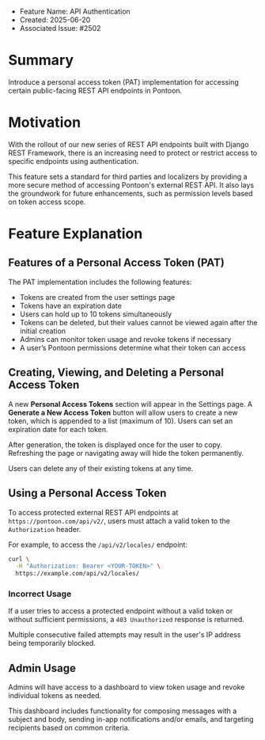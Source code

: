 - Feature Name: API Authentication
- Created: 2025-06-20
- Associated Issue: #2502

# Summary

Introduce a personal access token (PAT) implementation for accessing certain public-facing REST API endpoints in Pontoon.

# Motivation

With the rollout of our new series of REST API endpoints built with Django REST Framework, there is an increasing need to protect or restrict access to specific endpoints using authentication.

This feature sets a standard for third parties and localizers by providing a more secure method of accessing Pontoon's external REST API. It also lays the groundwork for future enhancements, such as permission levels based on token access scope.

# Feature Explanation

## Features of a Personal Access Token (PAT)

The PAT implementation includes the following features:

- Tokens are created from the user settings page  
- Tokens have an expiration date  
- Users can hold up to 10 tokens simultaneously  
- Tokens can be deleted, but their values cannot be viewed again after the initial creation  
- Admins can monitor token usage and revoke tokens if necessary  
- A user’s Pontoon permissions determine what their token can access

## Creating, Viewing, and Deleting a Personal Access Token

A new **Personal Access Tokens** section will appear in the Settings page. A **Generate a New Access Token** button will allow users to create a new token, which is appended to a list (maximum of 10). Users can set an expiration date for each token.

After generation, the token is displayed once for the user to copy. Refreshing the page or navigating away will hide the token permanently.

Users can delete any of their existing tokens at any time.

## Using a Personal Access Token

To access protected external REST API endpoints at `https://pontoon.com/api/v2/`, users must attach a valid token to the `Authorization` header.

For example, to access the `/api/v2/locales/` endpoint:

```bash
curl \
  -H "Authorization: Bearer <YOUR-TOKEN>" \
  https://example.com/api/v2/locales/
```


### Incorrect Usage

If a user tries to access a protected endpoint without a valid token or without sufficient permissions, a `403 Unauthorized` response is returned.

Multiple consecutive failed attempts may result in the user's IP address being temporarily blocked.

## Admin Usage

Admins will have access to a dashboard to view token usage and revoke individual tokens as needed.

This dashboard includes functionality for composing messages with a subject and body, sending in-app notifications and/or emails, and targeting recipients based on common criteria.
